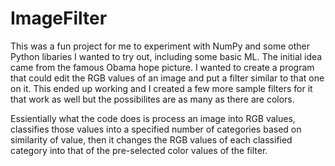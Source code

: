 # ImageFilter

This was a fun project for me to experiment with NumPy and some other Python libaries I wanted to try out,
including some basic ML.
The initial idea came from the famous Obama hope picture. I wanted to create a program that could edit
the RGB values of an image and put a filter similar to that one on it. This ended up working and I created
a few more sample filters for it that work as well but the possibilites are as many as there are colors.

Essientially what the code does is process an image into RGB values, classifies those values into a specified number
of categories based on similarity of value, then it changes the RGB values of each classified category into that of 
the pre-selected color values of the filter.

